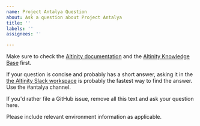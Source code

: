 ```yaml
---
name: Project Antalya Question
about: Ask a question about Project Antalya
title: ''
labels: ''
assignees: ''

---
```


Make sure to check the [Altinity documentation](https://docs.altinity.com/) and the [Altinity Knowledge Base](https://kb.altinity.com/) first. 

If your question is concise and probably has a short answer, asking it in the [the Altinity Slack workspace](https://altinity.com/slack) is probably the fastest way to find the answer. Use the #antalya channel. 

If you'd rather file a GitHub issue, remove all this text and ask your question here. 

Please include relevant environment information as applicable.

